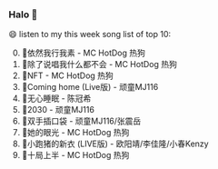 

### Halo 👋

😄 listen to my this week song list of top 10:

0. 🌈依然我行我素 - MC HotDog 热狗
1. 🌈除了说唱我什么都不会 - MC HotDog 热狗
2. 🌈NFT - MC HotDog 热狗
3. 🌈Coming home (Live版) - 顽童MJ116
4. 🌈无心睡眠 - 陈冠希
5. 🌈2030 - 顽童MJ116
6. 🌈双手插口袋 - 顽童MJ116/张震岳
7. 🌈她的眼光 - MC HotDog 热狗
8. 🌈小跑猪的新衣 (LIVE版) - 欧阳靖/李佳隆/小春Kenzy
9. 🌈十局上半 - MC HotDog 热狗

